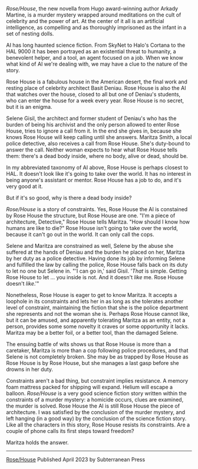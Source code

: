 *Rose/House*, the new novella from Hugo award-winning author Arkady Martine, is a murder mystery wrapped around meditations on the cult of celebrity and the power of art. At the center of it all is an artificial intelligence, as compelling and as thoroughly imprisoned as the infant in a set of nesting dolls. 

AI has long haunted science fiction. From SkyNet to Halo's Cortana to the HAL 9000 it has been portrayed as an existential threat to humanity, a benevolent helper, and a tool, an agent focused on a job. When we know what kind of AI we're dealing with, we may have a clue to the nature of the story.

Rose House is a fabulous house in the American desert, the final work and resting place of celebrity architect Basit Deniau. Rose House is also the AI that watches over the house, closed to all but one of Deniau's students, who can enter the house for a week every year. Rose House is no secret, but it is an enigma.

Selene Gisil, the architect and former student of Deniau's who has the burden of being his archivist and the only person allowed to enter Rose House, tries to ignore a call from it. In the end she gives in, because she knows Rose House will keep calling until she answers. Maritza Smith, a local police detective, also receives a call from Rose House. She's duty-bound to answer the call. Neither woman expects to hear what Rose House tells them: there's a dead body inside, where no body, alive or dead, should be.

In my abbreviated taxonomy of AI above, Rose House is perhaps closest to HAL. It doesn't look like it's going to take over the world. It has no interest in being anyone's assistant or mentor. Rose House has a job to do, and it's very good at it. 

But if it's so good, why is there a dead body inside?

*Rose/House* is a story of constraints. Yes, Rose House the AI is constained by Rose House the structure, but Rose House are one. "I'm a piece of architecture, Detective," Rose House tells Maritza. "How should I know how humans are like to die?" Rose House isn't going to take over the world, because it can't go out in the world. It can only call the cops.

Selene and Maritza are constrained as well, Selene by the abuse she suffered at the hands of Deniau and the burden he placed on her, Maritza by her duty as a police detective. Having done its job by informing Selene and fulfilled the law by calling the police, Rose House falls back on its duty to let no one but Selene in. "'I can go in,' said Gisil. '*That* is simple. Getting Rose House to let … you inside is not. And it doesn't *like* me. Rose House doesn't *like*.'"

Nonetheless, Rose House is eager to get to know Maritza. It accepts a loophole in its constraints and lets her in as long as she tolerates another level of constraint, maintaining the fiction that she is the police department she represents and not the woman she is. Perhaps Rose House cannot like, but it can be amused, and apparently tolerating Maritza as an entity, not a person, provides some some novelty it craves or some opportunity it lacks. Maritza may be a better foil, or a better tool, than the damaged Selene. 

The ensuing battle of wits shows us that Rose House is more than a caretaker, Maritza is more than a cop following police procedures, and that Selene is not completely broken. She may be as trapped by Rose House as Rose House is by Rose House, but she manages a last gasp before she drowns in her duty.

Constraints aren't a bad thing, but constraint implies resistance. A memory foam mattress packed for shipping will expand. Helium will escape a balloon. *Rose/House* is a very good science fiction story written within the constraints of a murder mystery: a homicide occurs, clues are examined, the murder is solved. Rose House the AI is still Rose House the piece of architecture. I was satisfied by the conclusion of the murder mystery, and left hanging (in a good way) by the conclusion of the science fiction story. Like all the characters in this story, Rose House resists its constraints. Are a couple of phone calls its first steps toward freedom?

Maritza holds the answer.

----

[Rose/House](https://www.arkadymartine.net/books/rosehouse)
Published April 2023 by Subterranean Press
